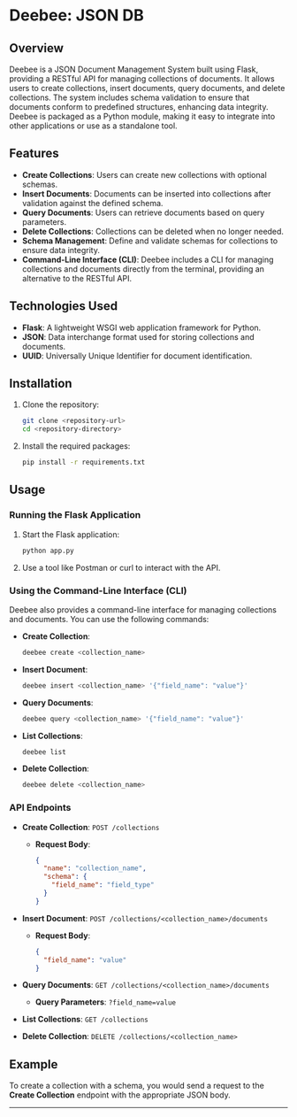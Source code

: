 # Deebee: JSON DB

## Overview

Deebee is a JSON Document Management System built using Flask, providing a RESTful API for managing collections of documents. It allows users to create collections, insert documents, query documents, and delete collections. The system includes schema validation to ensure that documents conform to predefined structures, enhancing data integrity. Deebee is packaged as a Python module, making it easy to integrate into other applications or use as a standalone tool.

## Features

- **Create Collections**: Users can create new collections with optional schemas.
- **Insert Documents**: Documents can be inserted into collections after validation against the defined schema.
- **Query Documents**: Users can retrieve documents based on query parameters.
- **Delete Collections**: Collections can be deleted when no longer needed.
- **Schema Management**: Define and validate schemas for collections to ensure data integrity.
- **Command-Line Interface (CLI)**: Deebee includes a CLI for managing collections and documents directly from the terminal, providing an alternative to the RESTful API.

## Technologies Used

- **Flask**: A lightweight WSGI web application framework for Python.
- **JSON**: Data interchange format used for storing collections and documents.
- **UUID**: Universally Unique Identifier for document identification.

## Installation

1. Clone the repository:
   ```bash
   git clone <repository-url>
   cd <repository-directory>
   ```
2. Install the required packages:
   ```bash
   pip install -r requirements.txt
   ```

## Usage

### Running the Flask Application

1. Start the Flask application:
   ```bash
   python app.py
   ```
2. Use a tool like Postman or curl to interact with the API.

### Using the Command-Line Interface (CLI)

Deebee also provides a command-line interface for managing collections and documents. You can use the following commands:

- **Create Collection**:

  ```bash
  deebee create <collection_name>
  ```

- **Insert Document**:

  ```bash
  deebee insert <collection_name> '{"field_name": "value"}'
  ```

- **Query Documents**:

  ```bash
  deebee query <collection_name> '{"field_name": "value"}'
  ```

- **List Collections**:

  ```bash
  deebee list
  ```

- **Delete Collection**:
  ```bash
  deebee delete <collection_name>
  ```

### API Endpoints

- **Create Collection**: `POST /collections`
  - **Request Body**:
    ```json
    {
      "name": "collection_name",
      "schema": {
        "field_name": "field_type"
      }
    }
    ```
- **Insert Document**: `POST /collections/<collection_name>/documents`

  - **Request Body**:
    ```json
    {
      "field_name": "value"
    }
    ```

- **Query Documents**: `GET /collections/<collection_name>/documents`

  - **Query Parameters**: `?field_name=value`

- **List Collections**: `GET /collections`

- **Delete Collection**: `DELETE /collections/<collection_name>`

## Example

To create a collection with a schema, you would send a request to the **Create Collection** endpoint with the appropriate JSON body.

---
